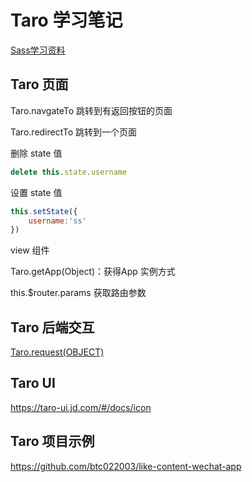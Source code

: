 # Taro 学习笔记

[Sass学习资料](https://sass.bootcss.com/guide)

## Taro 页面

Taro.navgateTo 跳转到有返回按钮的页面

Taro.redirectTo 跳转到一个页面

删除 state 值

```js
delete this.state.username
```

设置 state 值

```js
this.setState({
	username:'ss'
})
```

view 组件

Taro.getApp(Object)：获得App 实例方式

this.$router.params 获取路由参数

## Taro 后端交互

[Taro.request(OBJECT)](https://nervjs.github.io/taro/docs/apis/network/request/request.html#docsNav)

## Taro UI

https://taro-ui.jd.com/#/docs/icon

## Taro 项目示例

https://github.com/btc022003/like-content-wechat-app